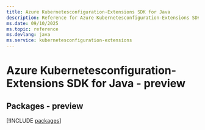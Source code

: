 ```yaml
---
title: Azure Kubernetesconfiguration-Extensions SDK for Java
description: Reference for Azure Kubernetesconfiguration-Extensions SDK for Java
ms.date: 09/10/2025
ms.topic: reference
ms.devlang: java
ms.service: kubernetesconfiguration-extensions
---
```

# Azure Kubernetesconfiguration-Extensions SDK for Java - preview
## Packages - preview
[!INCLUDE [packages](kubernetesconfiguration-extensions-index.md)]